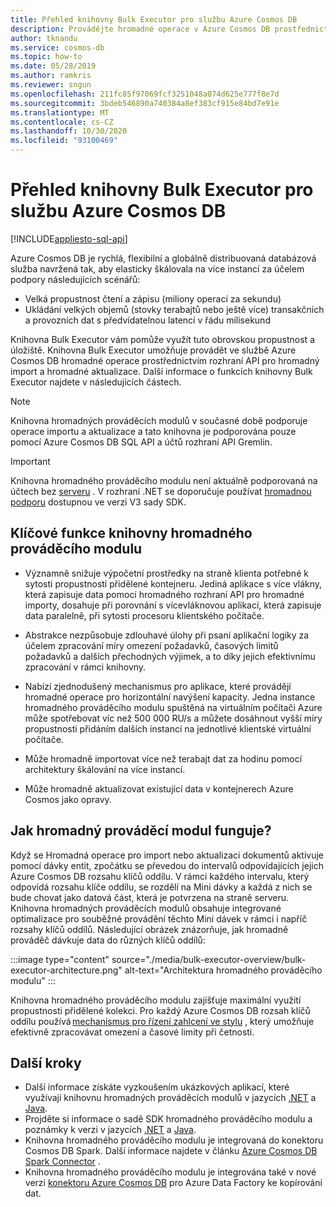 ```yaml
---
title: Přehled knihovny Bulk Executor pro službu Azure Cosmos DB
description: Provádějte hromadné operace v Azure Cosmos DB prostřednictvím hromadného importu a rozhraní API hromadné aktualizace nabízené knihovnou hromadného prováděcího modulu.
author: tknandu
ms.service: cosmos-db
ms.topic: how-to
ms.date: 05/28/2019
ms.author: ramkris
ms.reviewer: sngun
ms.openlocfilehash: 211fc85f97069fcf3251048a074d625e777f8e7d
ms.sourcegitcommit: 3bdeb546890a740384a8ef383cf915e84bd7e91e
ms.translationtype: MT
ms.contentlocale: cs-CZ
ms.lasthandoff: 10/30/2020
ms.locfileid: "93100469"
---
```

# <a name="azure-cosmos-db-bulk-executor-library-overview"></a>Přehled knihovny Bulk Executor pro službu Azure Cosmos DB
[!INCLUDE[appliesto-sql-api](includes/appliesto-sql-api.md)]
 
Azure Cosmos DB je rychlá, flexibilní a globálně distribuovaná databázová služba navržená tak, aby elasticky škálovala na více instancí za účelem podpory následujících scénářů: 

* Velká propustnost čtení a zápisu (miliony operací za sekundu)  
* Ukládání velkých objemů (stovky terabajtů nebo ještě více) transakčních a provozních dat s předvídatelnou latencí v řádu milisekund  

Knihovna Bulk Executor vám pomůže využít tuto obrovskou propustnost a úložiště. Knihovna Bulk Executor umožňuje provádět ve službě Azure Cosmos DB hromadné operace prostřednictvím rozhraní API pro hromadný import a hromadné aktualizace. Další informace o funkcích knihovny Bulk Executor najdete v následujících částech. 

> [!NOTE] 
> Knihovna hromadných prováděcích modulů v současné době podporuje operace importu a aktualizace a tato knihovna je podporována pouze pomocí Azure Cosmos DB SQL API a účtů rozhraní API Gremlin.

> [!IMPORTANT]
> Knihovna hromadného prováděcího modulu není aktuálně podporovaná na účtech bez [serveru](serverless.md) . V rozhraní .NET se doporučuje používat [hromadnou podporu](https://devblogs.microsoft.com/cosmosdb/introducing-bulk-support-in-the-net-sdk/) dostupnou ve verzi V3 sady SDK.
 
## <a name="key-features-of-the-bulk-executor-library"></a>Klíčové funkce knihovny hromadného prováděcího modulu  
 
* Významně snižuje výpočetní prostředky na straně klienta potřebné k sytosti propustnosti přidělené kontejneru. Jediná aplikace s více vlákny, která zapisuje data pomocí hromadného rozhraní API pro hromadné importy, dosahuje při porovnání s vícevláknovou aplikací, která zapisuje data paralelně, při sytosti procesoru klientského počítače.  

* Abstrakce nezpůsobuje zdlouhavé úlohy při psaní aplikační logiky za účelem zpracování míry omezení požadavků, časových limitů požadavků a dalších přechodných výjimek, a to díky jejich efektivnímu zpracování v rámci knihovny.  

* Nabízí zjednodušený mechanismus pro aplikace, které provádějí hromadné operace pro horizontální navýšení kapacity. Jedna instance hromadného prováděcího modulu spuštěná na virtuálním počítači Azure může spotřebovat víc než 500 000 RU/s a můžete dosáhnout vyšší míry propustnosti přidáním dalších instancí na jednotlivé klientské virtuální počítače.  
 
* Může hromadně importovat více než terabajt dat za hodinu pomocí architektury škálování na více instancí.  

* Může hromadně aktualizovat existující data v kontejnerech Azure Cosmos jako opravy. 
 
## <a name="how-does-the-bulk-executor-operate"></a>Jak hromadný prováděcí modul funguje? 

Když se Hromadná operace pro import nebo aktualizaci dokumentů aktivuje pomocí dávky entit, zpočátku se převedou do intervalů odpovídajících jejich Azure Cosmos DB rozsahu klíčů oddílu. V rámci každého intervalu, který odpovídá rozsahu klíče oddílu, se rozdělí na Mini dávky a každá z nich se bude chovat jako datová část, která je potvrzena na straně serveru. Knihovna hromadných prováděcích modulů obsahuje integrované optimalizace pro souběžné provádění těchto Mini dávek v rámci i napříč rozsahy klíčů oddílů. Následující obrázek znázorňuje, jak hromadně prováděč dávkuje data do různých klíčů oddílů:  

:::image type="content" source="./media/bulk-executor-overview/bulk-executor-architecture.png" alt-text="Architektura hromadného prováděcího modulu" :::

Knihovna hromadného prováděcího modulu zajišťuje maximální využití propustnosti přidělené kolekci. Pro každý Azure Cosmos DB rozsah klíčů oddílu používá [mechanismus pro řízení zahlcení ve stylu](https://tools.ietf.org/html/rfc5681) , který umožňuje efektivně zpracovávat omezení a časové limity při četnosti. 

## <a name="next-steps"></a>Další kroky 
  
* Další informace získáte vyzkoušením ukázkových aplikací, které využívají knihovnu hromadných prováděcích modulů v jazycích [.NET](bulk-executor-dot-net.md) a [Java](bulk-executor-java.md).  
* Projděte si informace o sadě SDK hromadného prováděcího modulu a poznámky k verzi v jazycích [.NET](sql-api-sdk-bulk-executor-dot-net.md) a [Java](sql-api-sdk-bulk-executor-java.md).
* Knihovna hromadného prováděcího modulu je integrovaná do konektoru Cosmos DB Spark. Další informace najdete v článku [Azure Cosmos DB Spark Connector](spark-connector.md) .  
* Knihovna hromadného prováděcího modulu je integrována také v nové verzi [konektoru Azure Cosmos DB](../data-factory/connector-azure-cosmos-db.md) pro Azure Data Factory ke kopírování dat.

